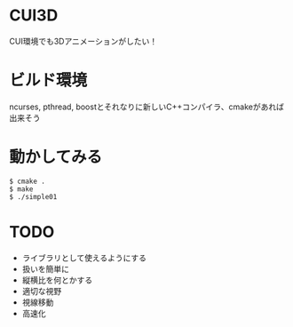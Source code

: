 CUI3D
====

CUI環境でも3Dアニメーションがしたい！

# ビルド環境

ncurses, pthread, boostとそれなりに新しいC++コンパイラ、cmakeがあれば出来そう

# 動かしてみる

```
$ cmake .
$ make
$ ./simple01
```

# TODO

- ライブラリとして使えるようにする
- 扱いを簡単に
- 縦横比を何とかする
- 適切な視野
- 視線移動
- 高速化
